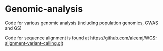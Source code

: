 # Genomic-analysis
Code for various genomic analysis (including population genomics, GWAS and GS) 

Code for sequence alignment is found at https://github.com/aleemj/WGS-alignment-variant-calling.git
